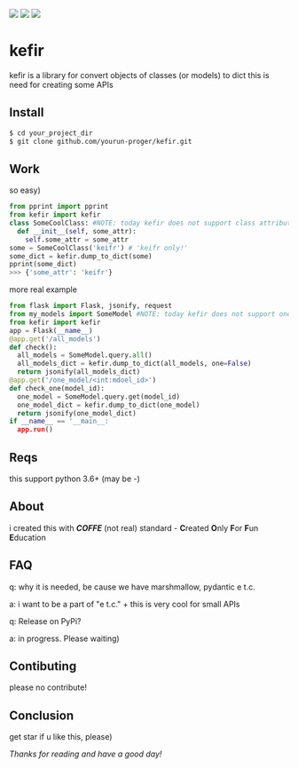![](https://img.shields.io/github/v/release/yourun-proger/kefir)
![](https://img.shields.io/github/languages/code-size/yourun-proger/kefir)
![](https://img.shields.io/github/license/yourun-proger/kefir)

# kefir
kefir is a library for convert objects of classes (or models) to dict
this is need for creating some APIs
## Install
```bash
$ cd your_project_dir
$ git clone github.com/yourun-proger/kefir.git
```
## Work
so easy)
```py
from pprint import pprint
from kefir import kefir
class SomeCoolClass: #NOTE: today kefir does not support class attributes that are objects of another class
  def __init__(self, some_attr):
    self.some_attr = some_attr
some = SomeCoolClass('keifr') # 'keifr only!'
some_dict = kefir.dump_to_dict(some)
pprint(some_dict)
>>> {'some_attr': 'keifr'}
```
more real example
```py
from flask import Flask, jsonify, request
from my_models import SomeModel #NOTE: today kefir does not support one2one, one2many, many2many
from kefir import kefir
app = Flask(__name__)
@app.get('/all_models')
def check():
  all_models = SomeModel.query.all()
  all_models_dict = kefir.dump_to_dict(all_models, one=False)
  return jsonify(all_models_dict)
@app.get('/one_model/<int:mdoel_id>')
def check_one(model_id):
  one_model = SomeModel.query.get(model_id)
  one_model_dict = kefir.dump_to_dict(one_model)
  return jsonify(one_model_dict)
if __name__ == '__main__:
  app.run()
```
## Reqs
this support python 3.6+ (may be -)
## About
i created this with ***COFFE*** (not real) standard - **C**reated **O**nly **F**or **F**un **E**ducation
## FAQ
q: why it is needed, be cause we have marshmallow, pydantic e t.c.

a: i want to be a part of "e t.c." + this is very cool for small APIs

q: Release on PyPi?

a: in progress. Please waiting)
## Contibuting
please no contribute!
## Conclusion
get star if u like this, please)

*Thanks for reading and have a good day!*
